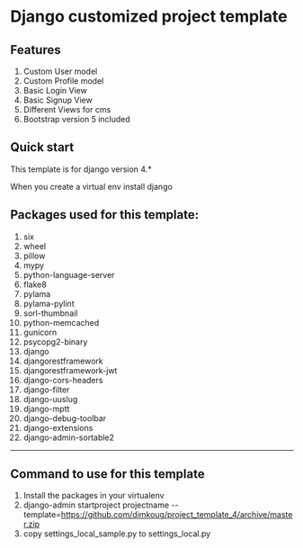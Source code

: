 Django customized project template
=================================


Features
----------
1. Custom User model
2. Custom Profile model
3. Basic Login View
4. Basic Signup View
5. Different Views for cms
6. Bootstrap version 5 included


Quick start
-----------
This template is for django version 4.*

When you create a virtual env install django

Packages used for this template:
-------------------------------
1. six
2. wheel
3. pillow
4. mypy
5. python-language-server
6. flake8
7. pylama
8. pylama-pylint
9. sorl-thumbnail
10. python-memcached
11. gunicorn
12. psycopg2-binary
13. django
14. djangorestframework
15. djangorestframework-jwt
16. django-cors-headers
17. django-filter
18. django-uuslug
19. django-mptt
20. django-debug-toolbar
21. django-extensions
22. django-admin-sortable2
---------

Command to use for this template
--------------------------------
1. Install the packages in your virtualenv
2. django-admin startproject projectname --template=https://github.com/dimkoug/project_template_4/archive/master.zip
3. copy settings_local_sample.py to settings_local.py
